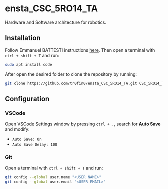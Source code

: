 # ensta_CSC_5RO14_TA
Hardware and Software architecture for robotics.

## Installation
Follow Emmanuel BATTESTI instructions [here](https://perso.ensta-paris.fr/~battesti/website/teaching/rob314/). Then open a terminal with `ctrl + shift + T` and run: 

```bash
sudo apt install code
```

After open the desired folder to clone the repository by running:

```bash
git clone https://github.com/tr0fin0/ensta_CSC_5RO14_TA.git CSC_5RO14_TA
```

## Configuration

### VSCode

Open VSCode Settings window by pressing `ctrl + ,`, search for **Auto Save** and modify:
- `Auto Save: On`
- `Auto Save Delay: 100`

### Git

Open a terminal with `ctrl + shift + T` and run:
```bash
git config --global user.name "<USER NAME>"
git config --global user.email "<USER EMAIL>"
```
